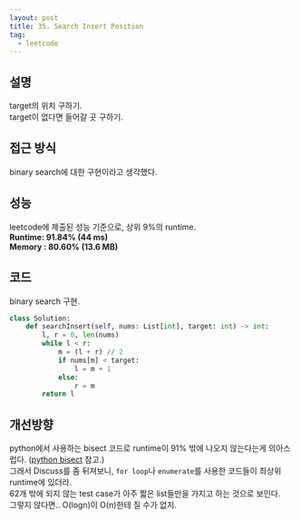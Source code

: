 ```yaml
---
layout: post
title: 35. Search Insert Position
tag:
  - leetcode
---
```


## 설명
target의 위치 구하기.  
target이 없다면 들어갈 곳 구하기.  

## 접근 방식
binary search에 대한 구현이라고 생각했다.  

## 성능
leetcode에 제출된 성능 기준으로, 상위 9%의 runtime.  
**Runtime: 91.84% (44 ms)**  
**Memory : 80.60% (13.6 MB)**

## 코드
binary search 구현.  
```python
class Solution:
    def searchInsert(self, nums: List[int], target: int) -> int:
        l, r = 0, len(nums)
        while l < r:
            m = (l + r) // 2
            if nums[m] < target:
                l = m + 1
            else:
                r = m
        return l
```

## 개선방향
python에서 사용하는 bisect 코드로 runtime이 91% 밖에 나오지 않는다는게 의아스럽다. ([python bisect](https://meansoup.github.io/blog/2020/03/16/python_bisect/) 참고.)  
그래서 Discuss를 좀 뒤져보니, `for loop`나 `enumerate`를 사용한 코드들이 최상위 runtime에 있더라.  
62개 밖에 되지 않는 test case가 아주 짧은 list들만을 가지고 하는 것으로 보인다.  
그렇지 않다면.. O(logn)이 O(n)한테 질 수가 없지.